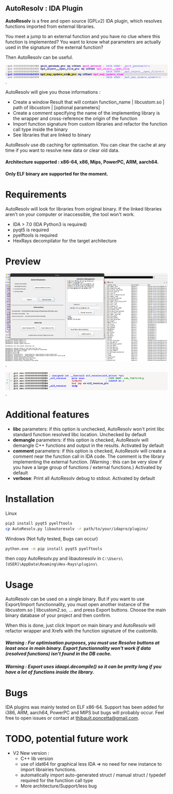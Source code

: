 ## AutoResolv : IDA Plugin

__AutoResolv__ is a free and open source (GPLv2) IDA plugin, which resolves functions imported from external libraries. 

You meet a jump to an external function and you have no clue where this function is implemented? 
You want to know what parameters are actually used in the signature of the external function? 

Then AutoResolv can be useful.

!["AutoResolv"](./img/nojump.png "no jump on external function").

AutoResolv will give you those informations : 

- Create a window Result that will contain function_name | libcustom.so | path of libcustom | [optional parameters]
- Create a comment specifying the name of the implementing library is the wrapper and cross-reference the origin of the function
- Import function signature from custom libraries and refactor the function call type inside the binary
- See libraries that are linked to binary

AutoResolv use db caching for optimisation. You can clear the cache at any time if you want to resolve new data or clear old data.

#### Architecture supported : x86-64, x86, Mips, PowerPC, ARM, aarch64. 
#### Only ELF binary are supported for the moment.

# Requirements 

AutoResolv will look for libraries from original binary. If the linked libraries aren't on your computer or inaccessible, the tool won't work. 

- IDA > 7.0 (IDA Python3 is required)
- pyqt5 is required
- pyelftools is required
- HexRays decompilator for the target architecture

# Preview

!["AutoResolv"](./img/preview.png "AutoResolv preview").


!["AutoResolv"](./img/patched.png "Example of a wrapper patched by AutoResolv").


# Additional features

- __libc__ parameters: if this option is unchecked, AutoResolv won't print libc standard function resolved libc location. Unchecked by default
- __demangle__ parameters: if this option is checked, AutoResolv will demangle C++ functions and output in the results. Activated by default
- __comment__ parameters: if this option is checked, AutoResolv will create a comment near the function call in IDA code. The comment is the library implementing the external function. (Warning : this can be very slow if you have a large group of functions / external functions.) Activated by default
- __verbose__: Print all AutoResolv debug to stdout. Activated by default


# Installation

Linux

```bash
pip3 install pyqt5 pyelftools
cp AutoResolv.py libautoresolv -r path/to/your/idapro/plugins/
```

Windows (Not fully tested, Bugs can occur)
```cmd
python.exe -m pip install pyqt5 pyelftools
```
then copy AutoResolv.py and libautoresolv in ```C:\Users\[USER]\AppData\Roaming\Hex-Rays\plugins\```


# Usage 

AutoResolv can be used on a single binary. But if you want to use Export/Import functionnality, you must open another instance of the libcustom.so | libcustom2.so, ... and press Export buttons. Choose the main binary database of your project and then confirm. 

When this is done, just click Import on main binary and AutoResolv will refactor wrapper and Xrefs with the function signature of the customlib.


##### Warning : For optimisation purposes, you must use Resolve buttons at least once in main binary. Export functionnality won't work if data (resolved functions) isn't found in the DB cache.
##### Warning : Export uses idaapi.decompile() so it can be pretty long if you have a lot of functions inside the library. 


# Bugs

IDA plugins was mainly tested on ELF x86-64. 
Support has been added for i386, ARM, aarch64, PowerPC and MIPS but bugs will probably occur. 
Feel free to open issues or contact at thibault.poncetta@gmail.com. 

# TODO, potential future work

- V2 New version : 
  - C++ lib version
  -  use of idat64 for graphical less IDA => no need for new instance to import librairies functions. 
  -  automatically import auto-generated struct / manual struct / typedef required for the functiion call type
  -  More architecture/Support/less bug
